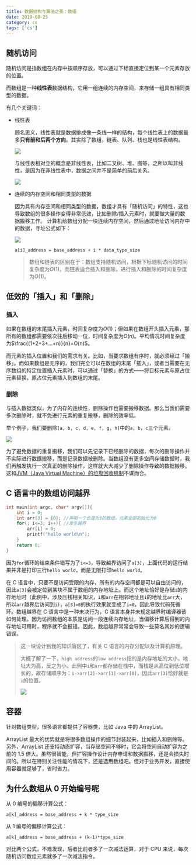 ```yaml
---
title: 数据结构与算法之美：数组
date: 2019-08-25
category: cs
tags: ['cs']
---
```


## 随机访问

随机访问是指数组在内存中按顺序存放，可以通过下标直接定位到某一个元素存放的位置。

而数组是一种**线性表**数据结构，它用一组连续的内存空间，来存储一组具有相同类型的数据。

有几个关键词：

- 线性表

  顾名思义，线性表就是数据排成像一条线一样的结构，每个线性表上的数据最多**只有前和后两个方向**。其实除了数组，链表、队列、栈也是线性表结构。

  ![](https://pic.rhinoc.top/mweb/15667002756518.jpg)

  与线性表相对立的概念是非线性表，比如二叉树、堆、图等，之所以叫非线性，是因为在非线性表中，数据之间并不是简单的前后关系。

  ![](https://pic.rhinoc.top/mweb/15667004795708.jpg)

- 连续的内存空间和相同类型的数据

  因为具有内存空间和相同类型的数据，数组才具有「随机访问」的特性，这也导致数组的很多操作变得非常低效，比如删除/插入元素时，就要做大量的数据搬移工作。
  计算机给数组分配一块连续内存空间，然后通过地址访问内存中的数据，寻址公式如下：

  ![](https://pic.rhinoc.top/mweb/15667007844140.jpg)

  ```
  a[i]_address = base_address + i * data_type_size
  ```

  > 数组和链表的区别在于：数组支持随机访问，根据下标随机访问的时间复杂度为$O(1)$，而链表适合插入和删除，进行插入和删除的时间复杂度为$O(1)$。

## 低效的「插入」和「删除」

### 插入

如果在数组的末尾插入元素，时间复杂度为$O(1)$；但如果在数组开头插入元素，那所有的数组都需要依次往后移动一位，时间复杂度为$O(n)$。平均情况时间复杂度为$\frac{(1+2+3+...+n)}{n}=O(n)$。

而元素的插入位置和我们的需求有关。比如，当要求数组有序时，就必须经过「搬移」。而如果数组是无序的，我们完全可以在数组的末尾「插入」，或者当需要在无序数组的特定位置插入元素时，可以通过「替换」的方式——将目标元素与原占位元素替换，原占位元素插入到数组的末尾。

### 删除

与插入数据类似，为了内存的连续性，删除操作也需要搬移数据。那么当我们需要多次删除时，就不免进行元素的重复搬移，删除的效率低。

举个例子，我们要删除`[a, b, c, d, e, f, g, h]`中的`a`，`b`，`c`三个元素。

![](https://pic.rhinoc.top/mweb/15667022622568.jpg)

为了避免数据的重复搬移，我们可以先记录下已经删除的数据，每次的删除操作并不实际进行数据搬移，而是记录数据被删除。当数组没有更多空间存储数据时，我们再触发执行一次真正的删除操作，这样就大大减少了删除操作导致的数据搬移。这和[JVM（Java Virtual Machine）的垃圾回收机制](https://blog.csdn.net/justloveyou_/article/details/71216049)不谋而合。

## C 语言中的数组访问越界

```c
int main(int argc, char* argv[]){
    int i = 0;
    int arr[3] = {0}; //声明一个长度为3的数组，元素全部初始化为0
    for(; i<=3; i++){ //发生越界
        arr[i] = 0;
        printf("hello world\n");
    }
    return 0;
}
```

因为`for`循环的结束条件错写为了`i<=3`，导致越界访问了`a[3]`，上面代码的运行结果并非是打印三行`hello world`，而是无限打印`hello world`。

在 C 语言中，只要不是访问受限的内存，所有的内存空间都是可以自由访问的，因此`a[3]`会被定位到某块不属于数组的内存地址上。而这个地址恰好是存储`i`的内存地址时（此例中，涉及压栈相关知识，`i`和`arr`在相邻地址且`i`的地址比`arr`大，所以`arr`越界后访问到`i`），`a[3]=0`的执行效果就变成了`i=0`，因此导致代码死循环。数组越界在 C 语言中是一种未决行为，C 语言本身并未规定越界时编译器该如何处理。因为访问数组的本质是访问一段连续内存地址，当偏移计算后得到的内存地址可用时，程序就不会报错。因此，数组越界常常会导致一些莫名其妙的逻辑错误。

> 这一块设计到我的知识盲区了，有关 C 语言的内存分配以及计算机原理。
>
> 大概了解了一下，`high address`的`low address`指的是内存地址的大小，地址大为高，反之为小。此例中`i`和`arr`都存储在栈中，而栈是从高位到低位增长的，故存储顺序为：`i->arr[2]->arr[1]->arr[0]`，因此`arr[3]`恰好就是`i`的位置。
>
> ![](https://pic.rhinoc.top/mweb/15668040570094.jpg)

## 容器

针对数组类型，很多语言都提供了容器类，比如 Java 中的 ArrayList。

ArrayList 最大的优势就是将很多数组操作的细节封装起来，比如插入和删除等。另外，ArrayList 还支持动态扩容，当存储空间不够时，它会将空间自动扩容为之前的 1.5 倍大。虽然很智能，但扩容操作设计内存申请和数据搬移，还是会损失时间的。所以在特别关注性能的情况下，还是选用数组吧。但对于业务开发，直接使用容器就足够了，省时省力。

## 为什么数组从 0 开始编号呢

从 0 编号的偏移计算公式：

```
a[k]_address = base_address + k * type_size
```

从 1 编号的偏移计算公式：

```
a[k]_address = base_address + (k-1)*type_size
```

对比两个公式，不难发现，后者比前者多了一次减法运算，对于 CPU 来说，每次随机访问数组元素就多了一次减法指令。
